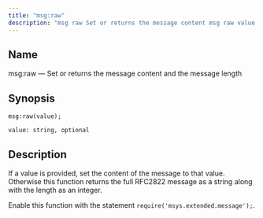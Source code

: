 ```yaml
---
title: "msg:raw"
description: "msg raw Set or returns the message content msg raw value and the message length If a value is provided set the content of the message to that value Otherwise this function returns the full RFC 2822 message as a string along with the length as an integer Enable this function with the statement require msys extended message..."
---
```


<a name="lua.ref.msg_raw"></a> 
## Name

msg:raw — Set or returns the message content and the message length

<a name="idp16866720"></a> 
## Synopsis

`msg:raw(value);`

`value: string, optional`<a name="idp16869696"></a> 
## Description

If a value is provided, set the content of the message to that value. Otherwise this function returns the full RFC2822 message as a string along with the length as an integer.

Enable this function with the statement `require('msys.extended.message');`.
